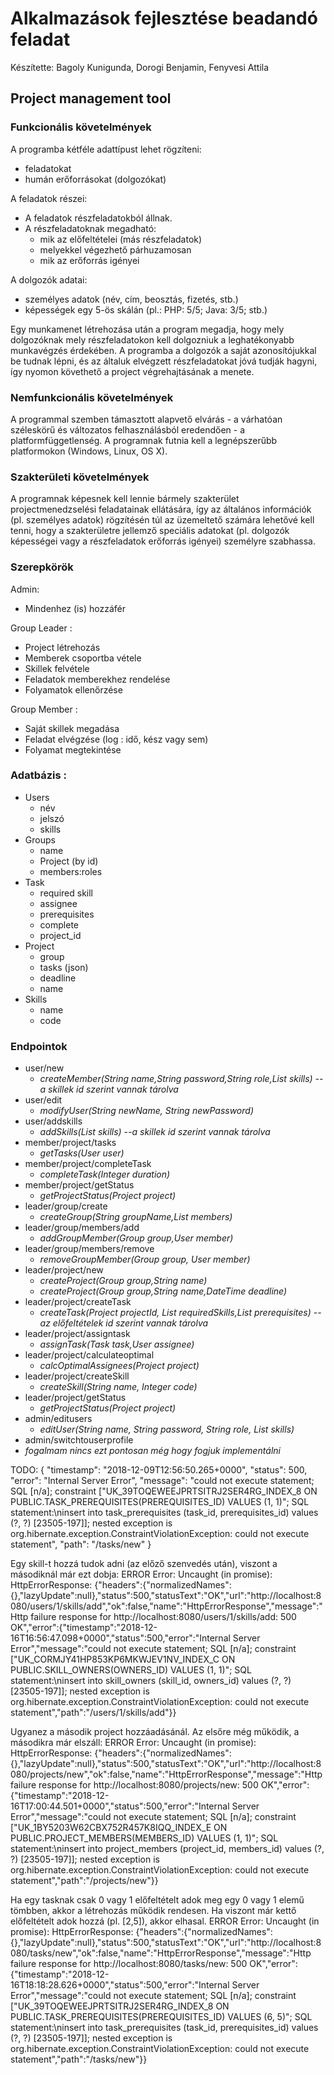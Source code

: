 # Alkalmazások fejlesztése beadandó feladat

Készítette: Bagoly Kunigunda, Dorogi Benjamin, Fenyvesi Attila

## Project management tool

### Funkcionális követelmények

A programba kétféle adattípust lehet rögzíteni:
 - feladatokat
 - humán erőforrásokat (dolgozókat)
 
A feladatok részei:
 - A feladatok részfeladatokból állnak.
 - A részfeladatoknak megadható:
   - mik az előfeltételei (más részfeladatok)
   - melyekkel végezhető párhuzamosan
   - mik az erőforrás igényei
 
A dolgozók adatai:
 - személyes adatok (név, cím, beosztás, fizetés, stb.)
 - képességek egy 5-ös skálán (pl.: PHP: 5/5; Java: 3/5; stb.)
 
Egy munkamenet létrehozása után a program megadja, hogy mely dolgozóknak mely részfeladatokon kell dolgozniuk a leghatékonyabb munkavégzés érdekében. A programba a dolgozók a saját azonosítójukkal be tudnak lépni, és az általuk elvégzett részfeladatokat jóvá tudják hagyni, így nyomon követhető a project végrehajtásának a menete.
  
### Nemfunkcionális követelmények

A programmal szemben támasztott alapvető elvárás - a várhatóan széleskörű és változatos felhasználásból eredendően - a platformfüggetlenség. A programnak futnia kell a legnépszerűbb platformokon (Windows, Linux, OS X).

### Szakterületi követelmények

A programnak képesnek kell lennie bármely szakterület projectmenedzselési feladatainak ellátására, így az általános információk (pl. személyes adatok) rögzítésén túl az üzemeltető számára lehetővé kell tenni, hogy a szakterületre jellemző speciális adatokat (pl. dolgozók képességei vagy a részfeladatok erőforrás igényei) személyre szabhassa.

### Szerepkörök

Admin:
 * Mindenhez (is) hozzáfér

Group Leader :
 * Project létrehozás
 * Memberek csoportba vétele
 * Skillek felvétele
 * Feladatok memberekhez rendelése
 * Folyamatok ellenőrzése

Group Member :
 * Saját skillek megadása
 * Feladat elvégzése (log : idő, kész vagy sem)
 * Folyamat megtekintése

### Adatbázis :
 * Users
   * név
   * jelszó
   * skills
 * Groups
   * name
   * Project (by id)
   * members:roles
 * Task
   * required skill
   * assignee
   * prerequisites
   * complete
   * project_id
 * Project
   * group
   * tasks (json)
   * deadline
   * name
 * Skills
   * name
   * code

### Endpointok
 * user/new
   * *createMember(String name,String password,String role,List<Integer> skills) --a skillek id szerint vannak tárolva*
 * user/edit
   * *modifyUser(String newName, String newPassword)*
 * user/addskills
   * *addSkills(List<Integer> skills) --a skillek id szerint vannak tárolva*
 * member/project/tasks
   * *getTasks(User user)*
 * member/project/completeTask
   * *completeTask(Integer duration)*
 * member/project/getStatus
    * *getProjectStatus(Project project)*
 * leader/group/create
   * *createGroup(String groupName,List<User> members)*
 * leader/group/members/add
   * *addGroupMember(Group group,User member)*
 * leader/group/members/remove
   * *removeGroupMember(Group group, User member)*
 * leader/project/new
   * *createProject(Group group,String name)*
   * *createProject(Group group,String name,DateTime deadline)*
 * leader/project/createTask
   * *createTask(Project projectId, List<Integer> requiredSkills,List<Integer> prerequisites) --az előfeltételek id szerint vannak tárolva*
  * leader/project/assigntask
    * *assignTask(Task task,User assignee)*
  * leader/project/calculateoptimal
    * *calcOptimalAssignees(Project project)*
  * leader/project/createSkill
    * *createSkill(String name, Integer code)*
  * leader/project/getStatus
    * *getProjectStatus(Project project)*
 * admin/editusers
   * *editUser(String name, String password, String role, List<Integer> skills)*
 * admin/switchtouserprofile
  * *fogalmam nincs ezt pontosan még hogy fogjuk implementálni*
 
TODO:
{
  "timestamp": "2018-12-09T12:56:50.265+0000",
  "status": 500,
  "error": "Internal Server Error",
  "message": "could not execute statement; SQL [n/a]; constraint [\"UK_39TOQEWEEJPRTSITRJ2SER4RG_INDEX_8 ON PUBLIC.TASK_PREREQUISITES(PREREQUISITES_ID) VALUES (1, 1)\"; SQL statement:\ninsert into task_prerequisites (task_id, prerequisites_id) values (?, ?) [23505-197]]; nested exception is org.hibernate.exception.ConstraintViolationException: could not execute statement",
  "path": "/tasks/new"
}

Egy skill-t hozzá tudok adni (az előző szenvedés után), viszont a másodiknál már ezt dobja:
ERROR Error: Uncaught (in promise): HttpErrorResponse: {"headers":{"normalizedNames":{},"lazyUpdate":null},"status":500,"statusText":"OK","url":"http://localhost:8080/users/1/skills/add","ok":false,"name":"HttpErrorResponse","message":"Http failure response for http://localhost:8080/users/1/skills/add: 500 OK","error":{"timestamp":"2018-12-16T16:56:47.098+0000","status":500,"error":"Internal Server Error","message":"could not execute statement; SQL [n/a]; constraint [\"UK_CORMJY41HP853KP6MKWJEV1NV_INDEX_C ON PUBLIC.SKILL_OWNERS(OWNERS_ID) VALUES (1, 1)\"; SQL statement:\ninsert into skill_owners (skill_id, owners_id) values (?, ?) [23505-197]]; nested exception is org.hibernate.exception.ConstraintViolationException: could not execute statement","path":"/users/1/skills/add"}}

Ugyanez a második project hozzáadásánál. Az elsőre még működik, a másodikra már elszáll:
ERROR Error: Uncaught (in promise): HttpErrorResponse: {"headers":{"normalizedNames":{},"lazyUpdate":null},"status":500,"statusText":"OK","url":"http://localhost:8080/projects/new","ok":false,"name":"HttpErrorResponse","message":"Http failure response for http://localhost:8080/projects/new: 500 OK","error":{"timestamp":"2018-12-16T17:00:44.501+0000","status":500,"error":"Internal Server Error","message":"could not execute statement; SQL [n/a]; constraint [\"UK_1BY5203W62CBX752R457K8IQQ_INDEX_E ON PUBLIC.PROJECT_MEMBERS(MEMBERS_ID) VALUES (1, 1)\"; SQL statement:\ninsert into project_members (project_id, members_id) values (?, ?) [23505-197]]; nested exception is org.hibernate.exception.ConstraintViolationException: could not execute statement","path":"/projects/new"}}

Ha egy tasknak csak 0 vagy 1 előfeltételt adok meg egy 0 vagy 1 elemű tömbben, akkor a létrehozás működik rendesen. Ha viszont már kettő előfeltételt adok hozzá (pl. [2,5]), akkor elhasal.
ERROR Error: Uncaught (in promise): HttpErrorResponse: {"headers":{"normalizedNames":{},"lazyUpdate":null},"status":500,"statusText":"OK","url":"http://localhost:8080/tasks/new","ok":false,"name":"HttpErrorResponse","message":"Http failure response for http://localhost:8080/tasks/new: 500 OK","error":{"timestamp":"2018-12-16T18:18:28.626+0000","status":500,"error":"Internal Server Error","message":"could not execute statement; SQL [n/a]; constraint [\"UK_39TOQEWEEJPRTSITRJ2SER4RG_INDEX_8 ON PUBLIC.TASK_PREREQUISITES(PREREQUISITES_ID) VALUES (6, 5)\"; SQL statement:\ninsert into task_prerequisites (task_id, prerequisites_id) values (?, ?) [23505-197]]; nested exception is org.hibernate.exception.ConstraintViolationException: could not execute statement","path":"/tasks/new"}}
